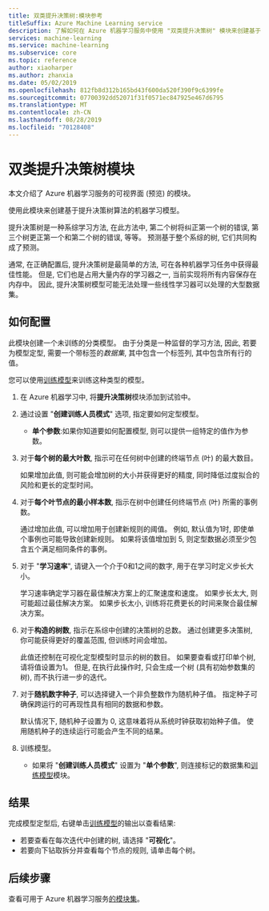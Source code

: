 ```yaml
---
title: 双类提升决策树:模块参考
titleSuffix: Azure Machine Learning service
description: 了解如何在 Azure 机器学习服务中使用 "双类提升决策树" 模块来创建基于提升决策树算法的机器学习模型。
services: machine-learning
ms.service: machine-learning
ms.subservice: core
ms.topic: reference
author: xiaoharper
ms.author: zhanxia
ms.date: 05/02/2019
ms.openlocfilehash: 812fb8d312b165bd43f600da520f390f9c6399fe
ms.sourcegitcommit: 07700392dd52071f31f0571ec847925e467d6795
ms.translationtype: MT
ms.contentlocale: zh-CN
ms.lasthandoff: 08/28/2019
ms.locfileid: "70128408"
---
```

# <a name="two-class-boosted-decision-tree-module"></a>双类提升决策树模块

本文介绍了 Azure 机器学习服务的可视界面 (预览) 的模块。

使用此模块来创建基于提升决策树算法的机器学习模型。 

提升决策树是一种系综学习方法, 在此方法中, 第二个树将纠正第一个树的错误, 第三个树更正第一个和第二个树的错误, 等等。  预测基于整个系综的树, 它们共同构成了预测。
  
通常, 在正确配置后, 提升决策树是最简单的方法, 可在各种机器学习任务中获得最佳性能。 但是, 它们也是占用大量内存的学习器之一, 当前实现将所有内容保存在内存中。 因此, 提升决策树模型可能无法处理一些线性学习器可以处理的大型数据集。

## <a name="how-to-configure"></a>如何配置

此模块创建一个未训练的分类模型。 由于分类是一种监督的学习方法, 因此, 若要为模型定型, 需要一个带标签的*数据集*, 其中包含一个标签列, 其中包含所有行的值。

您可以使用[训练模型](././train-model.md)来训练这种类型的模型。 

1.  在 Azure 机器学习中, 将**提升决策树**模块添加到试验中。
  
2.  通过设置 "**创建训练人员模式**" 选项, 指定要如何定型模型。
  
    + **单个参数**:如果你知道要如何配置模型, 则可以提供一组特定的值作为参数。
  
  
3.  对于**每个树的最大叶数**, 指示可在任何树中创建的终端节点 (叶) 的最大数目。
  
     如果增加此值, 则可能会增加树的大小并获得更好的精度, 同时降低过度拟合的风险和更长的定型时间。
  
4.  对于**每个叶节点的最小样本数**, 指示在树中创建任何终端节点 (叶) 所需的事例数。  
  
     通过增加此值, 可以增加用于创建新规则的阈值。 例如, 默认值为1时, 即使单个事例也可能导致创建新规则。 如果将该值增加到 5, 则定型数据必须至少包含五个满足相同条件的事例。
  
5.  对于 "**学习速率**", 请键入一个介于0和1之间的数字, 用于在学习时定义步长大小。  
  
     学习速率确定学习器在最佳解决方案上的汇聚速度和速度。 如果步长太大, 则可能超过最佳解决方案。 如果步长太小, 训练将花费更长的时间来聚合最佳解决方案。
  
6.  对于**构造的树数**, 指示在系综中创建的决策树的总数。 通过创建更多决策树, 你可能获得更好的覆盖范围, 但训练时间会增加。
  
     此值还控制在可视化定型模型时显示的树的数目。 如果要查看或打印单个树, 请将值设置为1。 但是, 在执行此操作时, 只会生成一个树 (具有初始参数集的树), 而不执行进一步的迭代。
  
7.  对于**随机数字种子**, 可以选择键入一个非负整数作为随机种子值。 指定种子可确保跨运行的可再现性具有相同的数据和参数。  
  
     默认情况下, 随机种子设置为 0, 这意味着将从系统时钟获取初始种子值。  使用随机种子的连续运行可能会产生不同的结果。
  

9. 训练模型。
  
    + 如果将 "**创建训练人员模式**" 设置为 "**单个参数**", 则连接标记的数据集和[训练模型](./train-model.md)模块。  
  
   
## <a name="results"></a>结果

完成模型定型后, 右键单击[训练模型](./train-model.md)的输出以查看结果:

+ 若要查看在每次迭代中创建的树, 请选择 "**可视化**"。 
+ 若要向下钻取拆分并查看每个节点的规则, 请单击每个树。


## <a name="next-steps"></a>后续步骤

查看可用于 Azure 机器学习服务[的模块集](module-reference.md)。 